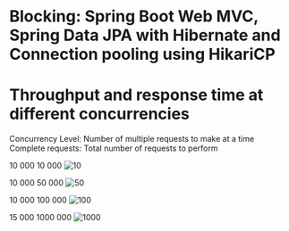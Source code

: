 # Blocking: Spring Boot Web MVC, Spring Data JPA with Hibernate and Connection pooling using HikariCP

# Throughput and response time at different concurrencies

Concurrency Level: Number of multiple requests to make at a time
Complete requests: Total number of requests to perform

10 000      10 000
![10](https://user-images.githubusercontent.com/49294268/163532782-7c67cf7a-c6e0-4a17-a0ed-857f1cc66867.PNG)


10 000      50 000
![50](https://user-images.githubusercontent.com/49294268/163532812-882dccc7-fa9a-4a4b-bb3d-77fa4b1dd314.PNG)


10 000      100 000
![100](https://user-images.githubusercontent.com/49294268/163532842-25686442-b7f3-40c9-9675-0670c34f1f5e.PNG)


15 000      1000 000
![1000](https://user-images.githubusercontent.com/49294268/163532878-c4b54cb4-9c3f-4448-b119-d061fa27a368.PNG)